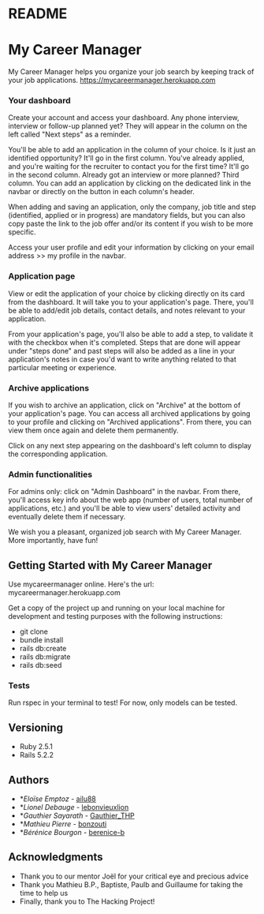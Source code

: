 # README

# My Career Manager

My Career Manager helps you organize your job search by keeping track of your job applications. https://mycareermanager.herokuapp.com

### Your dashboard

Create your account and access your dashboard. Any phone interview, interview or follow-up planned yet? They will appear in the column on the left called "Next steps" as a reminder. 

You'll be able to add an application in the column of your choice. Is it just an identified opportunity? It'll go in the first column. You've already applied, and you're waiting for the recruiter to contact you for the first time? It'll go in the second column. Already got an interview or more planned? Third column. You can add an application by clicking on the dedicated link in the navbar or directly on the button in each column's header.

When adding and saving an application, only the company, job title and step (identified, applied or in progress) are mandatory fields, but you can also copy paste the link to the job offer and/or its content if you wish to be more specific.

Access your user profile and edit your information by clicking on your email address >> my profile in the navbar. 

### Application page

View or edit the application of your choice by clicking directly on its card from the dashboard. It will take you to your application's page. There, you'll be able to add/edit job details, contact details, and notes relevant to your application.

From your application's page, you'll also be able to add a step, to validate it with the checkbox when it's completed. Steps that are done will appear under "steps done" and past steps will also be added as a line in your application's notes in case you'd want to write anything related to that particular meeting or experience.

### Archive applications

If you wish to archive an application, click on "Archive" at the bottom of your application's page. You can access all archived applications by going to your profile and clicking on "Archived applications". From there, you can view them once again and delete them permanently.

Click on any next step appearing on the dashboard's left column to display the corresponding application.

### Admin functionalities

For admins only: click on "Admin Dashboard" in the navbar. From there, you'll access key info about the web app (number of users, total number of applications, etc.) and you'll be able to view users' detailed activity and eventually delete them if necessary. 

We wish you a pleasant, organized job search with My Career Manager. More importantly, have fun! 

## Getting Started with My Career Manager

Use mycareermanager online. Here's the url: mycareermanager.herokuapp.com

Get a copy of the project up and running on your local machine for development and testing purposes with the following instructions: 
 
* git clone 
* bundle install
* rails db:create
* rails db:migrate
* rails db:seed

### Tests

Run rspec in your terminal to test! For now, only models can be tested.

## Versioning

* Ruby 2.5.1
* Rails 5.2.2

## Authors

* **Eloïse Emptoz* - [ailu88](https://github.com/ailu88)
* **Lionel Debauge* - [lebonvieuxlion](https://github.com/lebonvieuxlion)
* **Gauthier Sayarath* - [Gauthier_THP](https://github.com/lebonvieuxlion)
* **Mathieu Pierre* - [bonzouti](https//github.com/bonzouti) 
* **Bérénice Bourgon* - [berenice-b](https//github.com/berenice-b) 

## Acknowledgments

* Thank you to our mentor Joël for your critical eye and precious advice
* Thank you Mathieu B.P., Baptiste, Paulb and Guillaume for taking the time to help us
* Finally, thank you to The Hacking Project!
